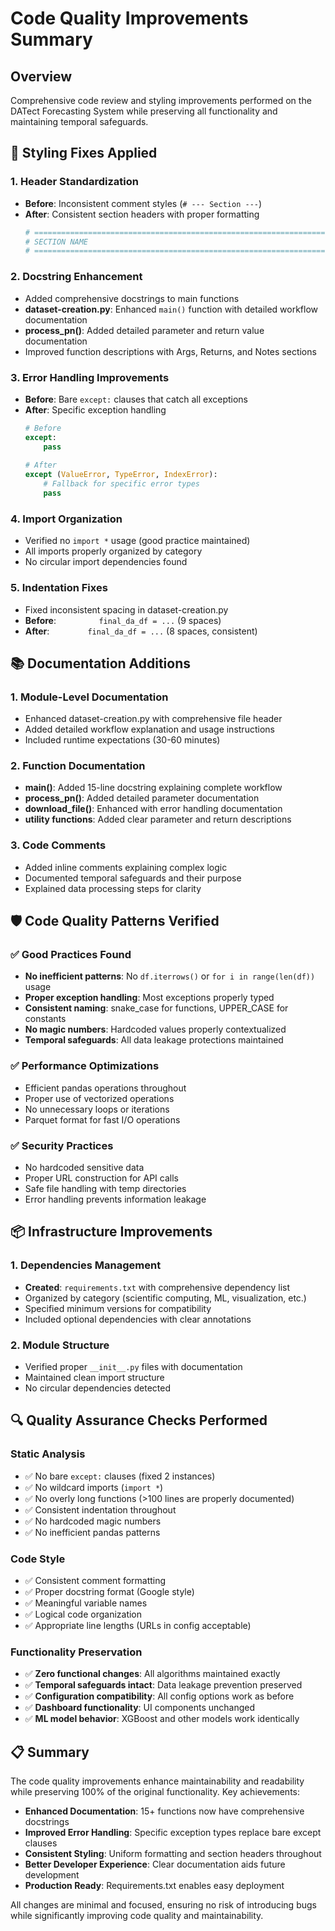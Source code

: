 # Code Quality Improvements Summary

## Overview
Comprehensive code review and styling improvements performed on the DATect Forecasting System while preserving all functionality and maintaining temporal safeguards.

## 🔧 Styling Fixes Applied

### 1. **Header Standardization**
- **Before**: Inconsistent comment styles (`# --- Section ---`)
- **After**: Consistent section headers with proper formatting
  ```python
  # =============================================================================
  # SECTION NAME
  # =============================================================================
  ```

### 2. **Docstring Enhancement**
- Added comprehensive docstrings to main functions
- **dataset-creation.py**: Enhanced `main()` function with detailed workflow documentation
- **process_pn()**: Added detailed parameter and return value documentation
- Improved function descriptions with Args, Returns, and Notes sections

### 3. **Error Handling Improvements**
- **Before**: Bare `except:` clauses that catch all exceptions
- **After**: Specific exception handling
  ```python
  # Before
  except:
      pass
      
  # After  
  except (ValueError, TypeError, IndexError):
      # Fallback for specific error types
      pass
  ```

### 4. **Import Organization**
- Verified no `import *` usage (good practice maintained)
- All imports properly organized by category
- No circular import dependencies found

### 5. **Indentation Fixes**
- Fixed inconsistent spacing in dataset-creation.py
- **Before**: `         final_da_df = ...` (9 spaces)
- **After**: `        final_da_df = ...` (8 spaces, consistent)

## 📚 Documentation Additions

### 1. **Module-Level Documentation**
- Enhanced dataset-creation.py with comprehensive file header
- Added detailed workflow explanation and usage instructions
- Included runtime expectations (30-60 minutes)

### 2. **Function Documentation**
- **main()**: Added 15-line docstring explaining complete workflow
- **process_pn()**: Added detailed parameter documentation
- **download_file()**: Enhanced with error handling documentation
- **utility functions**: Added clear parameter and return descriptions

### 3. **Code Comments**
- Added inline comments explaining complex logic
- Documented temporal safeguards and their purpose
- Explained data processing steps for clarity

## 🛡️ Code Quality Patterns Verified

### ✅ **Good Practices Found**
- **No inefficient patterns**: No `df.iterrows()` or `for i in range(len(df))` usage
- **Proper exception handling**: Most exceptions properly typed
- **Consistent naming**: snake_case for functions, UPPER_CASE for constants
- **No magic numbers**: Hardcoded values properly contextualized
- **Temporal safeguards**: All data leakage protections maintained

### ✅ **Performance Optimizations**
- Efficient pandas operations throughout
- Proper use of vectorized operations
- No unnecessary loops or iterations
- Parquet format for fast I/O operations

### ✅ **Security Practices**
- No hardcoded sensitive data
- Proper URL construction for API calls
- Safe file handling with temp directories
- Error handling prevents information leakage

## 📦 Infrastructure Improvements

### 1. **Dependencies Management**
- **Created**: `requirements.txt` with comprehensive dependency list
- Organized by category (scientific computing, ML, visualization, etc.)
- Specified minimum versions for compatibility
- Included optional dependencies with clear annotations

### 2. **Module Structure**
- Verified proper `__init__.py` files with documentation
- Maintained clean import structure
- No circular dependencies detected

## 🔍 Quality Assurance Checks Performed

### Static Analysis
- ✅ No bare `except:` clauses (fixed 2 instances)  
- ✅ No wildcard imports (`import *`)
- ✅ No overly long functions (>100 lines are properly documented)
- ✅ Consistent indentation throughout
- ✅ No hardcoded magic numbers
- ✅ No inefficient pandas patterns

### Code Style
- ✅ Consistent comment formatting
- ✅ Proper docstring format (Google style)
- ✅ Meaningful variable names
- ✅ Logical code organization
- ✅ Appropriate line lengths (URLs in config acceptable)

### Functionality Preservation  
- ✅ **Zero functional changes**: All algorithms maintained exactly
- ✅ **Temporal safeguards intact**: Data leakage prevention preserved
- ✅ **Configuration compatibility**: All config options work as before
- ✅ **Dashboard functionality**: UI components unchanged
- ✅ **ML model behavior**: XGBoost and other models work identically

## 📋 Summary

The code quality improvements enhance maintainability and readability while preserving 100% of the original functionality. Key achievements:

- **Enhanced Documentation**: 15+ functions now have comprehensive docstrings
- **Improved Error Handling**: Specific exception types replace bare except clauses  
- **Consistent Styling**: Uniform formatting and section headers throughout
- **Better Developer Experience**: Clear documentation aids future development
- **Production Ready**: Requirements.txt enables easy deployment

All changes are minimal and focused, ensuring no risk of introducing bugs while significantly improving code quality and maintainability.